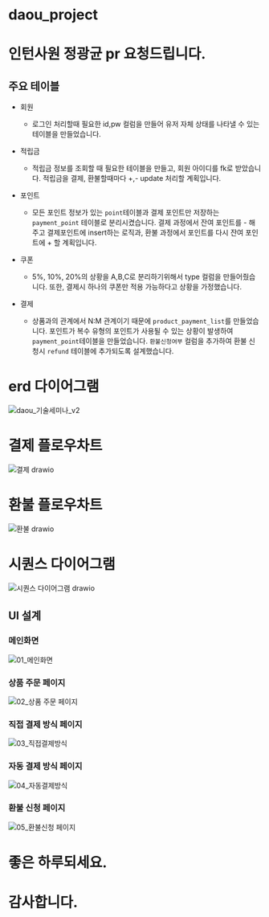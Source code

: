 # daou_project
# 인턴사원 정광균 pr 요청드립니다.

## 주요 테이블

- 회원 
  - 로그인 처리할때 필요한 id,pw 컬럼을 만들어 유저 자체 상태를 나타낼 수 있는 테이블을 만들었습니다.

- 적립금
  - 적립금 정보를 조회할 때 필요한 테이블을 만들고, 회원 아이디를 fk로 받았습니다. 적립금을 결제, 환불할때마다 +,- update 처리할 계획입니다.

- 포인트
  - 모든 포인트 정보가 있는 `point`테이블과 결제 포인트만 저장하는 `payment_point` 테이블로 분리시켰습니다. 결제 과정에서 잔여 포인트를 - 해주고 결제포인트에 insert하는 로직과, 환불 과정에서 포인트를 다시 잔여 포인트에 + 할 계획입니다.
  
- 쿠폰
  - 5%, 10%, 20%의 상황을 A,B,C로 분리하기위해서 type 컬럼을 만들어줬습니다. 또한, 결제시 하나의 쿠폰만 적용 가능하다고 상황을 가정했습니다. 

- 결제 
  - 상품과의 관계에서 N:M 관계이기 때문에 `product_payment_list`를 만들었습니다. 포인트가 복수 유형의 포인트가 사용될 수 있는 상황이 발생하여 `payment_point`테이블을 만들었습니다. `환불신청여부` 컬럼을 추가하여 환불 신청시 `refund` 테이블에 추가되도록 설계했습니다. 


# erd 다이어그램
![daou_기술세미나_v2](https://user-images.githubusercontent.com/59038419/145314373-adffb4cd-173d-485f-9b6f-cbfaf142d1c4.png)

# 결제 플로우차트
![결제 drawio](https://user-images.githubusercontent.com/59038419/145172428-7f9668b3-5aff-451b-8ba5-b357598f27a0.png)

# 환불 플로우차트
![환불 drawio](https://user-images.githubusercontent.com/59038419/145172492-1a871fb3-0201-455a-bc33-27fc4277034e.png)

# 시퀀스 다이어그램

![시퀀스 다이어그램 drawio](https://user-images.githubusercontent.com/59038419/145172539-97ae79a7-0859-49af-b4d9-418699d8aea6.png)

## UI 설계

### 메인화면
![01_메인화면](https://user-images.githubusercontent.com/59038419/145432056-1fcf8dcd-88e6-4a9a-8ecd-556bc3694dc9.png)

### 상품 주문 페이지
![02_상품 주문 페이지](https://user-images.githubusercontent.com/59038419/145432148-09fbd0f0-433e-42d7-b769-c7b38586253a.png)

### 직접 결제 방식 페이지
![03_직접결제방식](https://user-images.githubusercontent.com/59038419/145432254-5dd3c33d-6da8-405e-91dd-d24d0cd7f5f5.png)

### 자동 결제 방식 페이지
![04_자동결제방식](https://user-images.githubusercontent.com/59038419/145432313-53bd3796-9cee-45d9-9823-8670ba7f912f.png)

### 환불 신청 페이지
![05_환불신청 페이지](https://user-images.githubusercontent.com/59038419/145432388-b930ee97-272b-4173-bd7c-d3a1062e449a.png)

# 좋은 하루되세요.
# 감사합니다.
